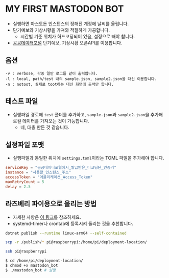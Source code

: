 # MY FIRST MASTODON BOT

- 실행하면 마스토돈 인스턴스의 정해진 계정에 날씨를 올립니다.
- 단기예보와 기상시황을 가져와 적절하게 가공합니다.
  - 시간별 기준 위치가 하드코딩되어 있음, 설정으로 빼야 합니다.
- [공공데이터포털](https://www.data.go.kr/index.do) 단기예보, 기상시황 오픈API를 이용합니다.

## 옵션

```
-v : verbose, 각종 일반 로그를 같이 출력합니다.
-l : local, path/test 내의 sample.json, sample2.json을 대신 이용합니다.
-n : notoot, 실제로 toot하는 대신 화면에 출력만 합니다.
```

## 테스트 파일

- 실행파일 경로에 `test` 폴더를 추가하고, `sample.json`과 `sample2.json`을 추가해 로컬 데이터를 가져오는 것이 가능합니다.
  - 네, 대충 만든 것 같습니다.

## 설정파일 포맷

- 실행파일과 동일한 위치에 `settings.toml`이라는 TOML 파일을 추가해야 합니다.

```toml
serviceKey = "공공데이터포털에서_발급받은_디코딩된_인증키"
instance = "사용할_인스턴스_주소"
accessToken = "어플리케이션_Access_Token"
maxRetryCount = 5
delay = 2.5
```

## 라즈베리 파이용으로 올리는 방법

- 자세한 사항은 [이 링크](https://learn.microsoft.com/en-us/dotnet/iot/deployment#deploying-a-self-contained-app)를 참조하세요.
- systemd-timer나 crontab에 등록시켜 돌리는 것을 추천합니다.

```bash
dotnet publish --runtime linux-arm64 --self-contained

scp -r /publish/* pi@raspberrypi:/home/pi/deployment-location/

ssh pi@raspberrypi

$ cd /home/pi/deployment-location/
$ chmod +x mastodon_bot
$ ./mastodon_bot # 실행
```

